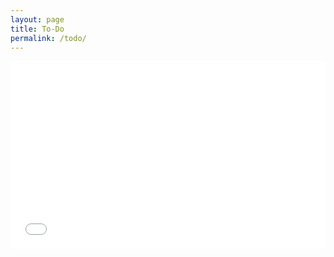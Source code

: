 ```yaml
---
layout: page
title: To-Do
permalink: /todo/
---
```


<iframe width="100%" height="300" src="//fiddle.jshell.net/NotMakey/wzqxok3d/6/show/light/" allowpaymentrequest allowfullscreen="allowfullscreen" frameborder="0"></iframe>
